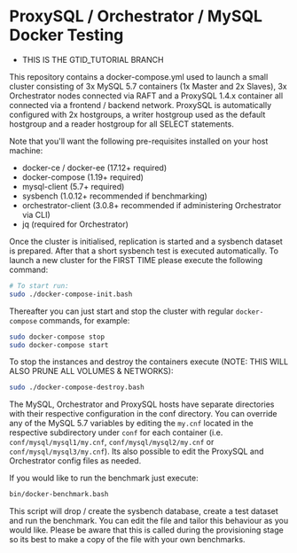 ProxySQL / Orchestrator / MySQL Docker Testing
==============================================

* THIS IS THE GTID_TUTORIAL BRANCH

This repository contains a docker-compose.yml used to launch a small cluster consisting of 3x
MySQL 5.7 containers (1x Master and 2x Slaves), 3x Orchestrator nodes connected via RAFT and 
a ProxySQL 1.4.x container all connected via a frontend / backend network. ProxySQL is automatically 
configured with 2x hostgroups, a writer hostgroup used as the default hostgroup and a reader 
hostgroup for all SELECT statements.

Note that you'll want the following pre-requisites installed on your host machine:
- docker-ce / docker-ee (17.12+ required)
- docker-compose (1.19+ required)
- mysql-client (5.7+ required)
- sysbench (1.0.12+ recommended if benchmarking)
- orchestrator-client (3.0.8+ recommended if administering Orchestrator via CLI)
- jq (required for Orchestrator)

Once the cluster is initialised, replication is started and a sysbench dataset is prepared. After
that a short sysbench test is executed automatically. To launch a new cluster for the FIRST TIME please
execute the following command:

```bash
# To start run:
sudo ./docker-compose-init.bash
```

Thereafter you can just start and stop the cluster with regular `docker-compose` commands, for example:

```bash
sudo docker-compose stop
sudo docker-compose start
```

To stop the instances and destroy the containers execute (NOTE: THIS WILL ALSO PRUNE ALL VOLUMES & NETWORKS):
```bash
sudo ./docker-compose-destroy.bash
```

The MySQL, Orchestrator and ProxySQL hosts have separate directories with their respective configuration
in the conf directory. You can override any of the MySQL 5.7 variables by editing the `my.cnf` located
in the respective subdirectory under `conf` for each container (i.e. `conf/mysql/mysql1/my.cnf`,
`conf/mysql/mysql2/my.cnf` or `conf/mysql/mysql3/my.cnf`). Its also possible to edit the ProxySQL and
Orchestrator config files as needed.

If you would like to run the benchmark just execute:

```bash
bin/docker-benchmark.bash
```

This script will drop / create the sysbench database, create a test dataset and run the benchmark. You can
edit the file and tailor this behaviour as you would like. Please be aware that this is called during the 
provisioning stage so its best to make a copy of the file with your own benchmarks.

